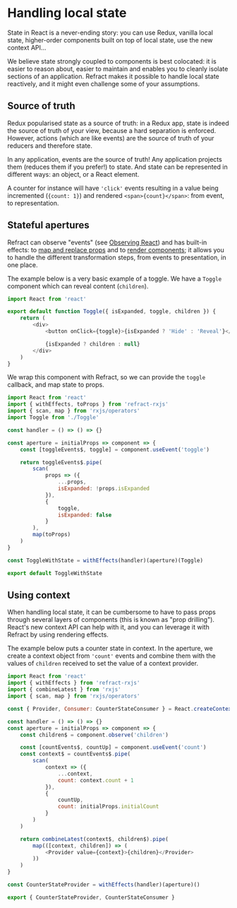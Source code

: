 # Handling local state

State in React is a never-ending story: you can use Redux, vanilla local state, higher-order components built on top of local state, use the new context API...

We believe state strongly coupled to components is best colocated: it is easier to reason about, easier to maintain and enables you to cleanly isolate sections of an application. Refract makes it possible to handle local state reactively, and it might even challenge some of your assumptions.

## Source of truth

Redux popularised state as a source of truth: in a Redux app, state is indeed the source of truth of your view, because a hard separation is enforced. However, actions (which are like events) are the source of truth of your reducers and therefore state.

In any application, events are the source of truth! Any application projects them (reduces them if you prefer!) to state. And state can be represented in different ways: an object, or a React element.

A counter for instance will have `'click'` events resulting in a value being incremented (`{count: 1}`) and rendered `<span>{count}</span>`: from event, to representation.

## Stateful apertures

Refract can observe "events" (see [Observing React](../usage/observing-react.md)) and has built-in effects: to [map and replace props](../usage/pushing-to-props.md) and to [render components](../usage/rendering-components.md); it allows you to handle the different transformation steps, from events to presentation, in one place.

The example below is a very basic example of a toggle. We have a `Toggle` component which can reveal content (`children`).

```js
import React from 'react'

export default function Toggle({ isExpanded, toggle, children }) {
    return (
        <div>
            <button onClick={toggle}>{isExpanded ? 'Hide' : 'Reveal'}</button>

            {isExpanded ? children : null}
        </div>
    )
}
```

We wrap this component with Refract, so we can provide the `toggle` callback, and map state to props.

```js
import React from 'react'
import { withEffects, toProps } from 'refract-rxjs'
import { scan, map } from 'rxjs/operators'
import Toggle from './Toggle'

const handler = () => () => {}

const aperture = initialProps => component => {
    const [toggleEvents$, toggle] = component.useEvent('toggle')

    return toggleEvents$.pipe(
        scan(
            props => ({
                ...props,
                isExpanded: !props.isExpanded
            }),
            {
                toggle,
                isExpanded: false
            }
        ),
        map(toProps)
    )
}

const ToggleWithState = withEffects(handler)(aperture)(Toggle)

export default ToggleWithState
```

## Using context

When handling local state, it can be cumbersome to have to pass props through several layers of components (this is known as "prop drilling"). React's new context API can help with it, and you can leverage it with Refract by using rendering effects.

The example below puts a counter state in context. In the aperture, we create a context object from `'count'` events and combine them with the values of `children` received to set the value of a context provider.

```js
import React from 'react'
import { withEffects } from 'refract-rxjs'
import { combineLatest } from 'rxjs'
import { scan, map } from 'rxjs/operators'

const { Provider, Consumer: CounterStateConsumer } = React.createContext({})

const handler = () => () => {}
const aperture = initialProps => component => {
    const children$ = component.observe('children')

    const [countEvents$, countUp] = component.useEvent('count')
    const context$ = countEvents$.pipe(
        scan(
            context => ({
                ...context,
                count: context.count + 1
            }),
            {
                countUp,
                count: initialProps.initialCount
            }
        )
    )

    return combineLatest(context$, children$).pipe(
        map(([context, children]) => (
            <Provider value={context}>{children}</Provider>
        ))
    )
}

const CounterStateProvider = withEffects(handler)(aperture)()

export { CounterStateProvider, CounterStateConsumer }
```
